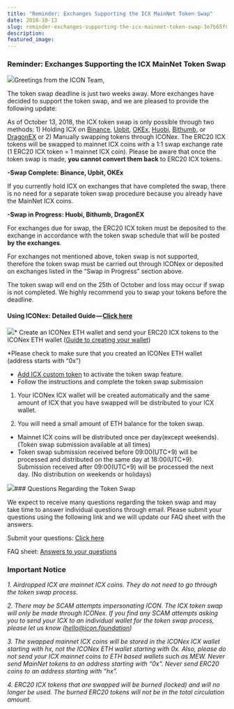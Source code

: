 ```yaml
---
title: "Reminder: Exchanges Supporting the ICX MainNet Token Swap"
date: 2018-10-13
slug: reminder-exchanges-supporting-the-icx-mainnet-token-swap-3e7b65f06e78
description:
featured_image:
---
```


### **Reminder: Exchanges Supporting the ICX MainNet Token Swap**

![](https://cdn-images-1.medium.com/max/800/0*kdgCzOYkaSX9-M9H)Greetings from the ICON Team,

The token swap deadline is just two weeks away. More exchanges have decided to support the token swap, and we are pleased to provide the following update:

As of October 13, 2018, the ICX token swap is only possible through two methods: 1) Holding ICX on [Binance](https://www.binance.com/), [Upbit](https://upbit.com/home), [OKEx](https://www.okex.com/), [Huobi](https://www.huobi.com/ko-kr/), [Bithumb](https://www.bithumb.com/), or [DragonEX](https://dragonex.io/en-us/) or 2) Manually swapping tokens through ICONex. The ERC20 ICX tokens will be swapped to mainnet ICX coins with a 1:1 swap exchange rate (1 ERC20 ICX token = 1 mainnet ICX coin). Please be aware that once the token swap is made, **you cannot convert them back** to ERC20 ICX tokens.

**-Swap Complete: Binance, Upbit, OKEx**

If you currently hold ICX on exchanges that have completed the swap, there is no need for a separate token swap procedure because you already have the MainNet ICX coins.

**-Swap in Progress: Huobi, Bithumb, DragonEX**

For exchanges due for swap, the ERC20 ICX token must be deposited to the exchange in accordance with the token swap schedule that will be posted **by the exchanges**.

For exchanges not mentioned above, token swap is not supported, therefore the token swap must be carried out through ICONex or deposited on exchanges listed in the “Swap in Progress” section above.

The token swap will end on the 25th of October and loss may occur if swap is not completed. We highly recommend you to swap your tokens before the deadline.

#### Using ICONex: Detailed Guide — [Click here](https://drive.google.com/file/d/1ADzDpBy7XPMPleuCoHDB3EbZwqLcYLf1/view?usp=sharing)

![](https://cdn-images-1.medium.com/max/800/0*wh0pfZs4jd2NmczU)* Create an ICONex ETH wallet and send your ERC20 ICX tokens to the ICONex ETH wallet ([Guide to creating your wallet](https://docs.google.com/document/d/18UCJNNwgeTGIwnsD7STcR2nKJcn0hfJ92h0XHwRIWE8/edit?usp=sharing))

*Please check to make sure that you created an ICONex ETH wallet (address starts with “0x”)

* [Add ICX custom token](https://docs.google.com/document/u/2/d/18UCJNNwgeTGIwnsD7STcR2nKJcn0hfJ92h0XHwRIWE8/edit) to activate the token swap feature.
* Follow the instructions and complete the token swap submission

1) Your ICONex ICX wallet will be created automatically and the same amount of ICX that you have swapped will be distributed to your ICX wallet.

2) You will need a small amount of ETH balance for the token swap.

* Mainnet ICX coins will be distributed once per day(except weekends). (Token swap submission available at all times)
* Token swap submission received before 09:00(UTC+9) will be processed and distributed on the same day at 18:00(UTC+9). Submission received after 09:00(UTC+9) will be processed the next day. (No distribution on weekends or holidays)

![](https://cdn-images-1.medium.com/max/800/0*YEfXetpGrWbh_fUE)### Questions Regarding the Token Swap

We expect to receive many questions regarding the token swap and may take time to answer individual questions through email. Please submit your questions using the following link and we will update our FAQ sheet with the answers.

Submit your questions: [Click here](https://goo.gl/forms/Ti1OtCnnb3KLt4b73)

FAQ sheet: [Answers to your questions](https://docs.google.com/spreadsheets/d/1HiT98wqEpFgF2d98eJefQfH7xK4KPPxNDiiXg3AcJ7w/edit?usp=sharing)

### Important Notice

*1. Airdropped ICX are mainnet ICX coins. They do not need to go through the token swap process.*

*2. There may be SCAM attempts impersonating ICON. The ICX token swap will only be made through ICONex. If you find any SCAM attempts asking you to send your ICX to an individual wallet for the token swap process, please let us know (hello@icon.foundation)*

*3. The swapped mainnet ICX coins will be stored in the ICONex ICX wallet starting with hx, not the ICONex ETH wallet starting with 0x. Also, please do not send your ICX mainnet coins to ETH based wallets such as MEW. Never send MainNet tokens to an address starting with “0x”. Never send ERC20 coins to an address starting with “hx”.*

*4. ERC20 ICX tokens that are swapped will be burned (locked) and will no longer be used. The burned ERC20 tokens will not be in the total circulation amount.*

